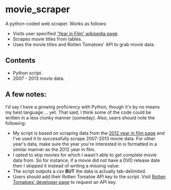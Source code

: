 movie_scraper
=============

A python-coded web scraper. Works as follows:
* Visits user specified ['Year in Film' wikipedia page](http://en.wikipedia.org/wiki/Category:Years_in_film).
* Scrapes movie titles from tables.
* Uses the movie titles and Rotten Tomatoes' API to grab movie data.

Contents
--------

* Python script.
* 2007 - 2013 movie data.

A few notes:
------------

I'd say I have a growing proficiency with Python, though it's by no means my best language ... yet. That said, I think some of the code could be written in a less clunky manner (someday). Also, users should note the following:
* My script is based on scraping data from the [2012 year in film page](http://en.wikipedia.org/wiki/2012_in_film) and I've used it to successfully scrape 2007-2013 movie data. For other year's data, make sure the year you're interested in is formatted in a similar manner as the 2012 year in film.
* I opted to skip movies for which I wasn't able to get complete movie data from. So for instance, if a movie did not have a DVD release date then I skipped it instead of writing a missing value.
* The script outputs a csv **BUT** the data is actually tab-delimited.
* Users should add their Rotten Tomatoe API key to the script. Visit [Rotten Tomatoes' developer page](http://developer.rottentomatoes.com/) to request an API key.